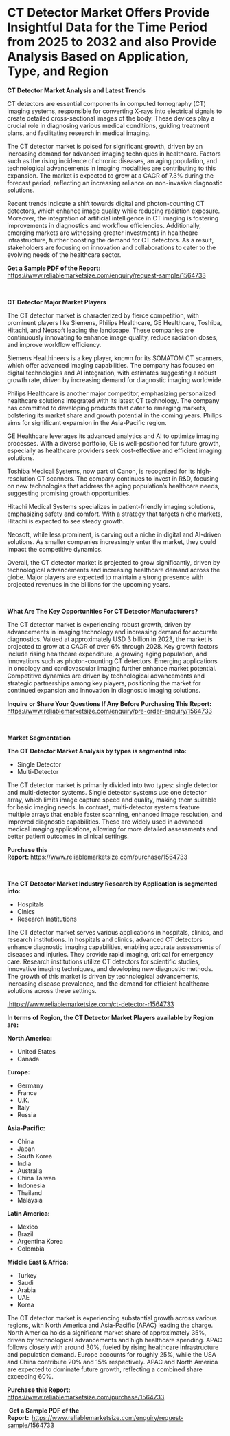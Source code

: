 <p><h1>CT Detector Market Offers Provide Insightful Data for the Time Period from 2025 to 2032 and also Provide Analysis Based on Application, Type, and Region</h1></p><p><strong>CT Detector Market Analysis and Latest Trends</strong></p>
<p><p>CT detectors are essential components in computed tomography (CT) imaging systems, responsible for converting X-rays into electrical signals to create detailed cross-sectional images of the body. These devices play a crucial role in diagnosing various medical conditions, guiding treatment plans, and facilitating research in medical imaging.</p><p>The CT detector market is poised for significant growth, driven by an increasing demand for advanced imaging techniques in healthcare. Factors such as the rising incidence of chronic diseases, an aging population, and technological advancements in imaging modalities are contributing to this expansion. The market is expected to grow at a CAGR of 7.3% during the forecast period, reflecting an increasing reliance on non-invasive diagnostic solutions.</p><p>Recent trends indicate a shift towards digital and photon-counting CT detectors, which enhance image quality while reducing radiation exposure. Moreover, the integration of artificial intelligence in CT imaging is fostering improvements in diagnostics and workflow efficiencies. Additionally, emerging markets are witnessing greater investments in healthcare infrastructure, further boosting the demand for CT detectors. As a result, stakeholders are focusing on innovation and collaborations to cater to the evolving needs of the healthcare sector.</p></p>
<p><strong>Get a Sample PDF of the Report:&nbsp;</strong> <a href="https://www.reliablemarketsize.com/enquiry/request-sample/1564733?utm_campaign=2941&utm_medium=2&utm_source=Github&utm_content=ia&utm_term=13042025&utm_id=ct-detector">https://www.reliablemarketsize.com/enquiry/request-sample/1564733</a></p>
<p>&nbsp;</p>
<p><strong>CT Detector Major Market Players</strong></p>
<p><p>The CT detector market is characterized by fierce competition, with prominent players like Siemens, Philips Healthcare, GE Healthcare, Toshiba, Hitachi, and Neosoft leading the landscape. These companies are continuously innovating to enhance image quality, reduce radiation doses, and improve workflow efficiency.</p><p>Siemens Healthineers is a key player, known for its SOMATOM CT scanners, which offer advanced imaging capabilities. The company has focused on digital technologies and AI integration, with estimates suggesting a robust growth rate, driven by increasing demand for diagnostic imaging worldwide.</p><p>Philips Healthcare is another major competitor, emphasizing personalized healthcare solutions integrated with its latest CT technology. The company has committed to developing products that cater to emerging markets, bolstering its market share and growth potential in the coming years. Philips aims for significant expansion in the Asia-Pacific region.</p><p>GE Healthcare leverages its advanced analytics and AI to optimize imaging processes. With a diverse portfolio, GE is well-positioned for future growth, especially as healthcare providers seek cost-effective and efficient imaging solutions.</p><p>Toshiba Medical Systems, now part of Canon, is recognized for its high-resolution CT scanners. The company continues to invest in R&D, focusing on new technologies that address the aging population’s healthcare needs, suggesting promising growth opportunities.</p><p>Hitachi Medical Systems specializes in patient-friendly imaging solutions, emphasizing safety and comfort. With a strategy that targets niche markets, Hitachi is expected to see steady growth.</p><p>Neosoft, while less prominent, is carving out a niche in digital and AI-driven solutions. As smaller companies increasingly enter the market, they could impact the competitive dynamics.</p><p>Overall, the CT detector market is projected to grow significantly, driven by technological advancements and increasing healthcare demand across the globe. Major players are expected to maintain a strong presence with projected revenues in the billions for the upcoming years.</p></p>
<p>&nbsp;</p>
<p><strong>What Are The Key Opportunities For CT Detector Manufacturers?</strong></p>
<p><p>The CT detector market is experiencing robust growth, driven by advancements in imaging technology and increasing demand for accurate diagnostics. Valued at approximately USD 3 billion in 2023, the market is projected to grow at a CAGR of over 6% through 2028. Key growth factors include rising healthcare expenditure, a growing aging population, and innovations such as photon-counting CT detectors. Emerging applications in oncology and cardiovascular imaging further enhance market potential. Competitive dynamics are driven by technological advancements and strategic partnerships among key players, positioning the market for continued expansion and innovation in diagnostic imaging solutions.</p></p>
<p><strong>Inquire or Share Your Questions If Any Before Purchasing This Report:</strong> <a href="https://www.reliablemarketsize.com/enquiry/pre-order-enquiry/1564733?utm_campaign=2941&utm_medium=2&utm_source=Github&utm_content=ia&utm_term=13042025&utm_id=ct-detector">https://www.reliablemarketsize.com/enquiry/pre-order-enquiry/1564733</a></p>
<p>&nbsp;</p>
<p><strong>Market Segmentation</strong></p>
<p><strong>The CT Detector Market Analysis by types is segmented into:</strong></p>
<p><ul><li>Single Detector</li><li>Multi-Detector</li></ul></p>
<p><p>The CT detector market is primarily divided into two types: single detector and multi-detector systems. Single detector systems use one detector array, which limits image capture speed and quality, making them suitable for basic imaging needs. In contrast, multi-detector systems feature multiple arrays that enable faster scanning, enhanced image resolution, and improved diagnostic capabilities. These are widely used in advanced medical imaging applications, allowing for more detailed assessments and better patient outcomes in clinical settings.</p></p>
<p><strong>Purchase this Report:&nbsp;</strong><a href="https://www.reliablemarketsize.com/purchase/1564733?utm_campaign=2941&utm_medium=2&utm_source=Github&utm_content=ia&utm_term=13042025&utm_id=ct-detector">https://www.reliablemarketsize.com/purchase/1564733</a></p>
<p>&nbsp;</p>
<p><strong>The CT Detector Market Industry Research by Application is segmented into:</strong></p>
<p><ul><li>Hospitals</li><li>Clnics</li><li>Research Institutions</li></ul></p>
<p><p>The CT detector market serves various applications in hospitals, clinics, and research institutions. In hospitals and clinics, advanced CT detectors enhance diagnostic imaging capabilities, enabling accurate assessments of diseases and injuries. They provide rapid imaging, critical for emergency care. Research institutions utilize CT detectors for scientific studies, innovative imaging techniques, and developing new diagnostic methods. The growth of this market is driven by technological advancements, increasing disease prevalence, and the demand for efficient healthcare solutions across these settings.</p></p>
<p><a href="https://www.reliablemarketsize.com/ct-detector-r1564733?utm_campaign=2941&utm_medium=2&utm_source=Github&utm_content=ia&utm_term=13042025&utm_id=ct-detector">&nbsp;https://www.reliablemarketsize.com/ct-detector-r1564733</a></p>
<p><strong>In terms of Region, the CT Detector Market Players available by Region are:</strong></p>
<p>
    <p> <strong> North America: </strong>
        <ul>
            <li>United States</li>
            <li>Canada</li>
        </ul>
        </p> 
    <p> <strong> Europe: </strong>
        <ul>
            <li>Germany</li>
            <li>France</li>
            <li>U.K.</li>
            <li>Italy</li>
            <li>Russia</li>
        </ul>
        </p> 
    <p> <strong> Asia-Pacific: </strong>
        <ul>
            <li>China</li>
            <li>Japan</li>
            <li>South Korea</li>
            <li>India</li>
            <li>Australia</li>
            <li>China Taiwan</li>
            <li>Indonesia</li>
            <li>Thailand</li>
            <li>Malaysia</li>
        </ul>
        </p> 
    <p> <strong> Latin America: </strong>
        <ul>
            <li>Mexico</li>
            <li>Brazil</li>
            <li>Argentina Korea</li>
            <li>Colombia</li>
        </ul>
        </p> 
    <p> <strong> Middle East & Africa: </strong>
        <ul>
            <li>Turkey</li>
            <li>Saudi</li>
            <li>Arabia</li>
            <li>UAE</li>
            <li>Korea</li>
        </ul>
    </p>
    </p>
<p><p>The CT detector market is experiencing substantial growth across various regions, with North America and Asia-Pacific (APAC) leading the charge. North America holds a significant market share of approximately 35%, driven by technological advancements and high healthcare spending. APAC follows closely with around 30%, fueled by rising healthcare infrastructure and population demand. Europe accounts for roughly 25%, while the USA and China contribute 20% and 15% respectively. APAC and North America are expected to dominate future growth, reflecting a combined share exceeding 60%.</p></p>
<p><strong>Purchase this Report: </strong><a href="https://www.reliablemarketsize.com/purchase/1564733?utm_campaign=2941&utm_medium=2&utm_source=Github&utm_content=ia&utm_term=13042025&utm_id=ct-detector">https://www.reliablemarketsize.com/purchase/1564733</a></p>
<p>&nbsp;<strong>Get a Sample PDF of the Report:&nbsp;&nbsp;</strong><a href="https://www.reliablemarketsize.com/enquiry/request-sample/1564733?utm_campaign=2941&utm_medium=2&utm_source=Github&utm_content=ia&utm_term=13042025&utm_id=ct-detector">https://www.reliablemarketsize.com/enquiry/request-sample/1564733</a></p>
<p><strong></strong></p>
<p><p></p><p></p><p></p></p>